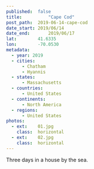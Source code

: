 ```yaml
---
published:  false
title:			"Cape Cod"
post_path:	2019-06-14-cape-cod
date_start:	2019/06/14
date_end:		2019/06/17
lat:        41.6335
lon:        -70.0530
metadata:
  - year: 2019
  - cities:
      - Chatham
      - Hyannis
  - states:
      - Massachusetts
  - countries:
      - United States
  - continents:
      - North America
  - regions:
      - United States
photos:
  - ext:    01.jpg
    class:  horizontal
  - ext:    02.jpg
    class:  horizontal
---
```

Three days in a house by the sea.
